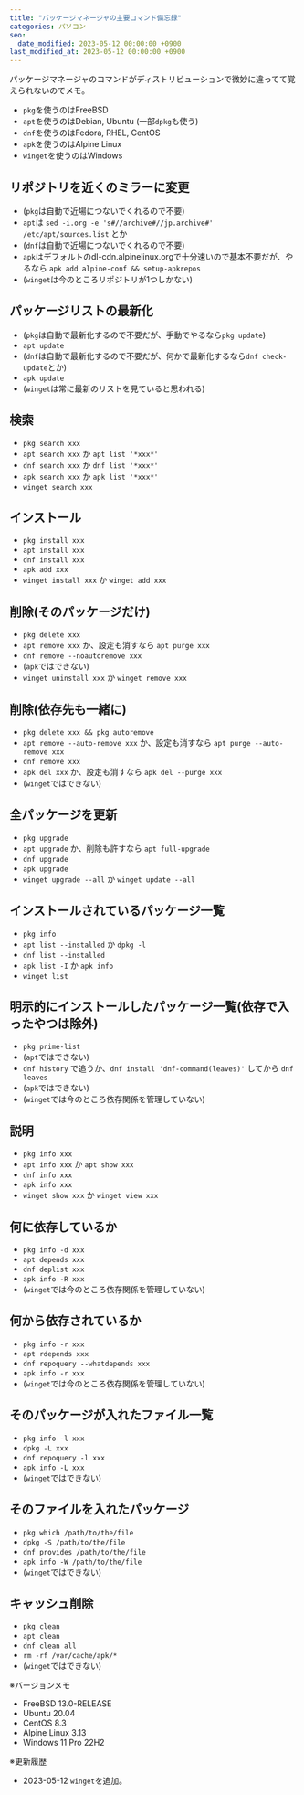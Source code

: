 ```yaml
---
title: "パッケージマネージャの主要コマンド備忘録"
categories: パソコン
seo:
  date_modified: 2023-05-12 00:00:00 +0900
last_modified_at: 2023-05-12 00:00:00 +0900
---
```


パッケージマネージャのコマンドがディストリビューションで微妙に違ってて覚えられないのでメモ。

- `pkg`を使うのはFreeBSD
- `apt`を使うのはDebian, Ubuntu (一部`dpkg`も使う)
- `dnf`を使うのはFedora, RHEL, CentOS
- `apk`を使うのはAlpine Linux
- `winget`を使うのはWindows

## リポジトリを近くのミラーに変更

- (`pkg`は自動で近場につないでくれるので不要)
- `apt`は `sed -i.org -e 's#//archive#//jp.archive#' /etc/apt/sources.list` とか
- (`dnf`は自動で近場につないでくれるので不要)
- `apk`はデフォルトのdl-cdn.alpinelinux.orgで十分速いので基本不要だが、やるなら `apk add alpine-conf && setup-apkrepos`
- (`winget`は今のところリポジトリが1つしかない)

## パッケージリストの最新化

- (`pkg`は自動で最新化するので不要だが、手動でやるなら`pkg update`)
- `apt update`
- (`dnf`は自動で最新化するので不要だが、何かで最新化するなら`dnf check-update`とか)
- `apk update`
- (`winget`は常に最新のリストを見ていると思われる)

## 検索

- `pkg search xxx`
- `apt search xxx` か `apt list '*xxx*'`
- `dnf search xxx` か `dnf list '*xxx*'`
- `apk search xxx` か `apk list '*xxx*'`
- `winget search xxx`

## インストール

- `pkg install xxx`
- `apt install xxx`
- `dnf install xxx`
- `apk add xxx`
- `winget install xxx` か `winget add xxx`

## 削除(そのパッケージだけ)

- `pkg delete xxx`
- `apt remove xxx` か、設定も消すなら `apt purge xxx`
- `dnf remove --noautoremove xxx`
- (`apk`ではできない)
- `winget uninstall xxx` か `winget remove xxx`

## 削除(依存先も一緒に)

- `pkg delete xxx && pkg autoremove`
- `apt remove --auto-remove xxx` か、設定も消すなら `apt purge --auto-remove xxx`
- `dnf remove xxx`
- `apk del xxx` か、設定も消すなら `apk del --purge xxx`
- (`winget`ではできない)

## 全パッケージを更新

- `pkg upgrade`
- `apt upgrade` か、削除も許すなら `apt full-upgrade`
- `dnf upgrade`
- `apk upgrade`
- `winget upgrade --all` か `winget update --all`

## インストールされているパッケージ一覧

- `pkg info`
- `apt list --installed` か `dpkg -l`
- `dnf list --installed`
- `apk list -I` か `apk info`
- `winget list`

## 明示的にインストールしたパッケージ一覧(依存で入ったやつは除外)

- `pkg prime-list`
- (`apt`ではできない)
- `dnf history` で追うか、`dnf install 'dnf-command(leaves)'` してから `dnf leaves`
- (`apk`ではできない)
- (`winget`では今のところ依存関係を管理していない)

## 説明

- `pkg info xxx`
- `apt info xxx` か `apt show xxx`
- `dnf info xxx`
- `apk info xxx`
- `winget show xxx` か `winget view xxx`

## 何に依存しているか

- `pkg info -d xxx`
- `apt depends xxx`
- `dnf deplist xxx`
- `apk info -R xxx`
- (`winget`では今のところ依存関係を管理していない)

## 何から依存されているか

- `pkg info -r xxx`
- `apt rdepends xxx`
- `dnf repoquery --whatdepends xxx`
- `apk info -r xxx`
- (`winget`では今のところ依存関係を管理していない)

## そのパッケージが入れたファイル一覧

- `pkg info -l xxx`
- `dpkg -L xxx`
- `dnf repoquery -l xxx`
- `apk info -L xxx`
- (`winget`ではできない)

## そのファイルを入れたパッケージ

- `pkg which /path/to/the/file`
- `dpkg -S /path/to/the/file`
- `dnf provides /path/to/the/file`
- `apk info -W /path/to/the/file`
- (`winget`ではできない)

## キャッシュ削除

- `pkg clean`
- `apt clean`
- `dnf clean all`
- `rm -rf /var/cache/apk/*`
- (`winget`ではできない)

※バージョンメモ

- FreeBSD 13.0-RELEASE
- Ubuntu 20.04
- CentOS 8.3
- Alpine Linux 3.13
- Windows 11 Pro 22H2

※更新履歴

- 2023-05-12 `winget`を追加。
